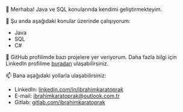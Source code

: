 
👋 Merhaba! Java ve SQL konularında kendimi geliştirmekteyim.

🌱 Şu anda aşağıdaki konular üzerinde çalışıyorum:

- Java
- SQL
- C#

💼 GitHub profilimde bazı projelere yer veriyorum. Daha fazla bilgi için LinkedIn profilime [buradan](https://www.linkedin.com/in/ibrahimkaratoprak) ulaşabilirsiniz.

📫 Bana aşağıdaki yollarla ulaşabilirsiniz:

- LinkedIn: [linkedin.com/in/ibrahimkaratoprak](https://www.linkedin.com/in/ibrahimkaratoprak)
- E-mail: ibrahimkaratoprak@outlook.com.tr
- Gitlab: [gitlab.com/ibrahimkaratoprak](https://gitlab.com/ibrahimkaratoprak)
